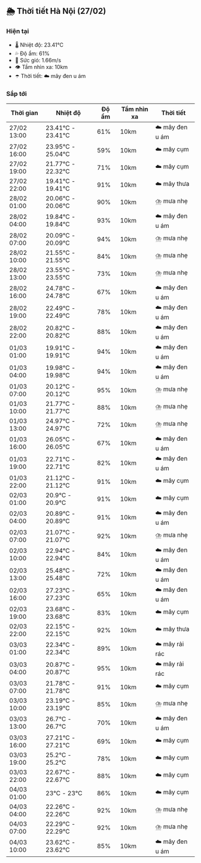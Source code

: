 ## 🌦️ Thời tiết Hà Nội (27/02)

### Hiện tại

- 🌡️ Nhiệt độ: 23.41℃
- 💦 Độ ẩm: 61%
- 💨 Sức gió: 1.66m/s
- 👁️ Tầm nhìn xa: 10km
- ☂️ Thời tiết: ☁️ mây đen u ám

### Sắp tới

| Thời gian | Nhiệt độ | Độ ẩm | Tầm nhìn xa | Thời tiết |
| --- | --- | --- | --- | --- |
| 27/02 13:00 | 23.41℃ - 23.41℃ | 61% | 10km | ☁️ mây đen u ám |
| 27/02 16:00 | 23.95℃ - 25.04℃ | 59% | 10km | ☁️ mây cụm |
| 27/02 19:00 | 21.77℃ - 22.32℃ | 71% | 10km | ☁️ mây cụm |
| 27/02 22:00 | 19.41℃ - 19.41℃ | 91% | 10km | ☁️ mây thưa |
| 28/02 01:00 | 20.06℃ - 20.06℃ | 90% | 10km | ⛈️ mưa nhẹ |
| 28/02 04:00 | 19.84℃ - 19.84℃ | 93% | 10km | ☁️ mây đen u ám |
| 28/02 07:00 | 20.09℃ - 20.09℃ | 94% | 10km | ⛈️ mưa nhẹ |
| 28/02 10:00 | 21.55℃ - 21.55℃ | 84% | 10km | ⛈️ mưa nhẹ |
| 28/02 13:00 | 23.55℃ - 23.55℃ | 73% | 10km | ⛈️ mưa nhẹ |
| 28/02 16:00 | 24.78℃ - 24.78℃ | 67% | 10km | ☁️ mây đen u ám |
| 28/02 19:00 | 22.49℃ - 22.49℃ | 78% | 10km | ☁️ mây đen u ám |
| 28/02 22:00 | 20.82℃ - 20.82℃ | 88% | 10km | ☁️ mây đen u ám |
| 01/03 01:00 | 19.91℃ - 19.91℃ | 94% | 10km | ☁️ mây đen u ám |
| 01/03 04:00 | 19.98℃ - 19.98℃ | 94% | 10km | ☁️ mây đen u ám |
| 01/03 07:00 | 20.12℃ - 20.12℃ | 95% | 10km | ⛈️ mưa nhẹ |
| 01/03 10:00 | 21.77℃ - 21.77℃ | 88% | 10km | ⛈️ mưa nhẹ |
| 01/03 13:00 | 24.97℃ - 24.97℃ | 72% | 10km | ⛈️ mưa nhẹ |
| 01/03 16:00 | 26.05℃ - 26.05℃ | 67% | 10km | ☁️ mây đen u ám |
| 01/03 19:00 | 22.71℃ - 22.71℃ | 82% | 10km | ☁️ mây đen u ám |
| 01/03 22:00 | 21.12℃ - 21.12℃ | 91% | 10km | ☁️ mây cụm |
| 02/03 01:00 | 20.9℃ - 20.9℃ | 91% | 10km | ☁️ mây cụm |
| 02/03 04:00 | 20.89℃ - 20.89℃ | 91% | 10km | ☁️ mây đen u ám |
| 02/03 07:00 | 21.07℃ - 21.07℃ | 92% | 10km | ⛈️ mưa nhẹ |
| 02/03 10:00 | 22.94℃ - 22.94℃ | 84% | 10km | ☁️ mây đen u ám |
| 02/03 13:00 | 25.48℃ - 25.48℃ | 72% | 10km | ☁️ mây đen u ám |
| 02/03 16:00 | 27.23℃ - 27.23℃ | 65% | 10km | ☁️ mây đen u ám |
| 02/03 19:00 | 23.68℃ - 23.68℃ | 83% | 10km | ☁️ mây cụm |
| 02/03 22:00 | 22.15℃ - 22.15℃ | 92% | 10km | ☁️ mây thưa |
| 03/03 01:00 | 22.34℃ - 22.34℃ | 89% | 10km | ☁️ mây rải rác |
| 03/03 04:00 | 20.87℃ - 20.87℃ | 95% | 10km | ☁️ mây rải rác |
| 03/03 07:00 | 21.78℃ - 21.78℃ | 91% | 10km | ☁️ mây cụm |
| 03/03 10:00 | 23.19℃ - 23.19℃ | 85% | 10km | ⛈️ mưa nhẹ |
| 03/03 13:00 | 26.7℃ - 26.7℃ | 70% | 10km | ☁️ mây đen u ám |
| 03/03 16:00 | 27.21℃ - 27.21℃ | 69% | 10km | ☁️ mây cụm |
| 03/03 19:00 | 25.2℃ - 25.2℃ | 78% | 10km | ☁️ mây cụm |
| 03/03 22:00 | 22.67℃ - 22.67℃ | 88% | 10km | ☁️ mây cụm |
| 04/03 01:00 | 23℃ - 23℃ | 86% | 10km | ☁️ mây cụm |
| 04/03 04:00 | 22.26℃ - 22.26℃ | 92% | 10km | ⛈️ mưa nhẹ |
| 04/03 07:00 | 22.29℃ - 22.29℃ | 92% | 10km | ⛈️ mưa nhẹ |
| 04/03 10:00 | 23.62℃ - 23.62℃ | 85% | 10km | ☁️ mây đen u ám |
